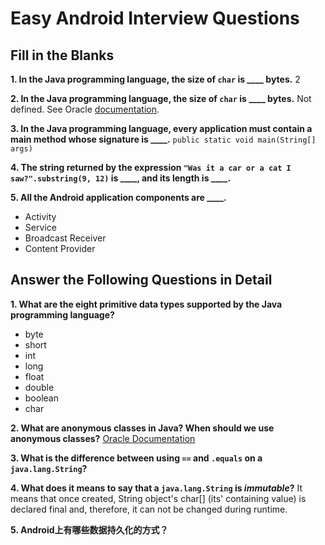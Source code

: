 # Easy Android Interview Questions
## Fill in the Blanks
**1. In the Java programming language, the size of `char` is \_\_\_\_ bytes.**
  2

**2. In the Java programming language, the size of `char` is \_\_\_\_ bytes.**
  Not defined. See Oracle [documentation](https://docs.oracle.com/javase/tutorial/java/nutsandbolts/datatypes.html).

**3. In the Java programming language, every application must contain a main method whose signature is \_\_\_\_.**
  `public static void main(String[] args)`

**4. The string returned by the expression `"Was it a car or a cat I saw?".substring(9, 12)` is \_\_\_\_, and its length is \_\_\_\_.**

**5. All the Android application components are \_\_\_\_.**
- Activity
- Service
- Broadcast Receiver
- Content Provider

## Answer the Following Questions in Detail
**1. What are the eight primitive data types supported by the Java programming language?**
  - byte
  - short
  - int
  - long
  - float
  - double
  - boolean
  - char

**2. What are anonymous classes in Java? When should we use anonymous classes?**
  [Oracle Documentation](https://docs.oracle.com/javase/tutorial/java/javaOO/anonymousclasses.html)

**3. What is the difference between using `==` and `.equals` on a `java.lang.String`?**

**4. What does it means to say that a `java.lang.String` is _immutable_?**
  It means that once created, String object's char[] (its' containing value) is declared final and, therefore, it can not be changed during runtime.

**5. Android上有哪些数据持久化的方式？**
